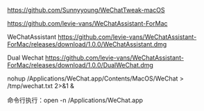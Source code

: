 https://github.com/Sunnyyoung/WeChatTweak-macOS

https://github.com/levie-vans/WeChatAssistant-ForMac

WeChatAssistant https://github.com/levie-vans/WeChatAssistant-ForMac/releases/download/1.0.0/WeChatAssistant.dmg

Dual Wechat https://github.com/levie-vans/WeChatAssistant-ForMac/releases/download/1.0.0/DualWeChat.dmg

nohup /Applications/WeChat.app/Contents/MacOS/WeChat > /tmp/wechat.txt 2>&1 &

命令行执行：open -n /Applications/WeChat.app
